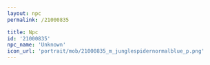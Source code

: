 ```yaml
---
layout: npc
permalink: /21000835

title: Npc
id: '21000835'
npc_name: 'Unknown'
icon_url: 'portrait/mob/21000835_m_junglespidernormalblue_p.png'
---
```

